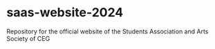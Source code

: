 # saas-website-2024
Repository for the official website of the Students Association and Arts Society of CEG
